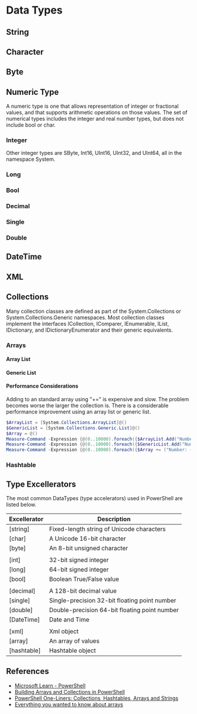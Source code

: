 # Data Types

## String

## Character

## Byte

## Numeric Type

A numeric type is one that allows representation of integer or fractional values, and that supports arithmetic operations on those values. The set of numerical types includes the integer and real number types, but does not include bool or char.

### Integer

Other integer types are SByte, Int16, UInt16, UInt32, and UInt64, all in the namespace System.

### Long

### Bool

### Decimal

### Single

### Double

## DateTime

## XML

## Collections

Many collection classes are defined as part of the System.Collections or System.Collections.Generic namespaces. Most collection classes implement the interfaces ICollection, IComparer, IEnumerable, IList, IDictionary, and IDictionaryEnumerator and their generic equivalents.

### Arrays

#### Array List

#### Generic List

#### Performance Considerations

Adding to an standard array using "+=" is expensive and slow. The problem becomes worse the larger the collection is. There is a considerable performance improvement using an array list or generic list.

```powershell
$ArrayList = [System.Collections.ArrayList]@()
$GenericList = [System.Collections.Generic.List]@()
$Array = @()
Measure-Command -Expression {@(0..10000).foreach({$ArrayList.Add("Number: {0}" -f $_)})} | Select-Object Milliseconds
Measure-Command -Expression {@(0..10000).foreach({$GenericList.Add("Number: {0}" -f $_)})} | Select-Object Milliseconds
Measure-Command -Expression {@(0..10000).foreach({$Array += ("Number: {0}" -f $_)})} | Select-Object Milliseconds

```

### Hashtable

## Type Excellerators

The most common DataTypes (type accelerators) used in PowerShell are listed below.

|Excellerator | Description                                   |
|-------------|-----------------------------------------------|
| [string]    | Fixed-length string of Unicode characters     |
| [char]      | A Unicode 16-bit character                    |
| [byte]      | An 8-bit unsigned character                   |
|             |                                               |
| [int]       | 32-bit signed integer                         |
| [long]      | 64-bit signed integer                         |
| [bool]      | Boolean True/False value                      |
|             |                                               |
| [decimal]   | A 128-bit decimal value                       |
| [single]    | Single-precision 32-bit floating point number |
| [double]    | Double-precision 64-bit floating point number |
| [DateTime]  | Date and Time                                 |
|             |                                               |
| [xml]       | Xml object                                    |
| [array]     | An array of values                            |
| [hashtable] | Hashtable object                              |

## References

- [Microsoft Learn - PowerShell](https://learn.microsoft.com/en-us/powershell/scripting/lang-spec/chapter-05?view=powershell-7.4)
- [Building Arrays and Collections in PowerShell](https://vexx32.github.io/2020/02/15/Building-Arrays-Collections/)
- [PowerShell One-Liners: Collections, Hashtables, Arrays and Strings](https://www.red-gate.com/simple-talk/sysadmin/powershell/powershell-one-liners-collections-hashtables-arrays-and-strings/)
- [Everything you wanted to know about arrays](https://learn.microsoft.com/en-us/powershell/scripting/learn/deep-dives/everything-about-arrays?view=powershell-7.4)

